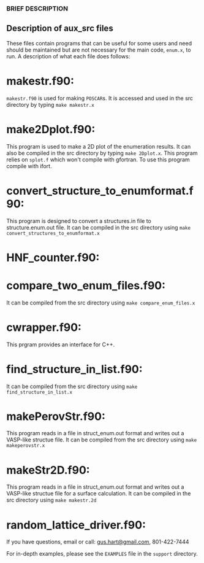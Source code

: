 ### BRIEF DESCRIPTION

## Description of aux_src files

These files contain programs that can be useful for some users and need should be maintained but are not necessary for the main code, `enum.x`, to run. A description of what each file does follows:

# makestr.f90:
`makestr.f90` is used for making `POSCAR`s. It is accessed and used in the src directory by typing
`make makestr.x`

# make2Dplot.f90:
This program is used to make a 2D plot of the
enumeration results. It can also be compiled in the src directory by
typing `make 2Dplot.x`. This program relies on `splot.f` which won't
compile with gfortran. To use this program compile with ifort.

# convert_structure_to_enumformat.f90:
This program is designed to convert a structures.in file to structure.enum.out file. It can be compiled in the src directory using `make convert_structures_to_enumformat.x`

# HNF_counter.f90:

# compare_two_enum_files.f90:
It can be compiled from the src directory using `make compare_enum_files.x`

# cwrapper.f90:
This prgram provides an interface for C++.

# find_structure_in_list.f90:
It can be compiled from the src directory using `make find_structure_in_list.x`

# makePerovStr.f90:
This program reads in a file in struct_enum.out format and writes out a VASP-like structue file. It can be compiled from the src directory using `make makeperovstr.x`

# makeStr2D.f90:
This program reads in a file in struct_enum.out format and writes out a VASP-like structue file for a surface calculation. It can be compiled in the src directory using `make makestr.2d`

# random_lattice_driver.f90:

If you have questions, email or call: gus.hart@gmail.com, 801-422-7444

For in-depth examples, please see the `EXAMPLES` file in the `support` directory.
